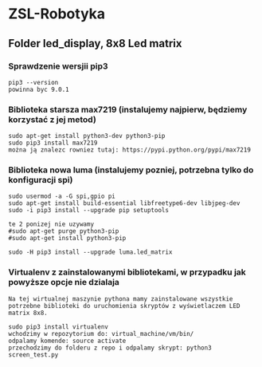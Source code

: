 # ZSL-Robotyka
## Folder led_display, 8x8 Led matrix
### Sprawdzenie wersjii pip3
```
pip3 --version
powinna byc 9.0.1
```

### Biblioteka starsza max7219 (instalujemy najpierw, będziemy korzystać z jej metod)
```
sudo apt-get install python3-dev python3-pip
sudo pip3 install max7219
można ją znalezc rowniez tutaj: https://pypi.python.org/pypi/max7219
```
### Biblioteka nowa luma (instalujemy pozniej, potrzebna tylko do konfiguracji spi)
```
sudo usermod -a -G spi,gpio pi
sudo apt-get install build-essential libfreetype6-dev libjpeg-dev
sudo -i pip3 install --upgrade pip setuptools

te 2 ponizej nie uzywamy
#sudo apt-get purge python3-pip
#sudo apt-get install python3-pip

sudo -H pip3 install --upgrade luma.led_matrix
```
### Virtualenv z zainstalowanymi bibliotekami, w przypadku jak powyższe opcje nie dzialaja
```
Na tej wirtualnej maszynie pythona mamy zainstalowane wszystkie potrzebne biblioteki do uruchomienia skryptów z wyświetlaczem LED matrix 8x8.

sudo pip3 install virtualenv
wchodzimy w repozytorium do: virtual_machine/vm/bin/
odpalamy komende: source activate
przechodzimy do folderu z repo i odpalamy skrypt: python3 screen_test.py
```
